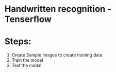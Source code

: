 # Handwritten recognition - Tenserflow

# Steps:
1. Create Sample images to create training data
2. Train the model
3. Test the modal.

